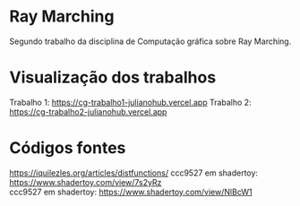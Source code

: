 # Ray Marching
Segundo trabalho da disciplina de Computação gráfica sobre Ray Marching.

# Visualização dos trabalhos
Trabalho 1: https://cg-trabalho1-julianohub.vercel.app
Trabalho 2: https://cg-trabalho2-julianohub.vercel.app

# Códigos fontes
https://iquilezles.org/articles/distfunctions/
ccc9527 em shadertoy: https://www.shadertoy.com/view/7s2yRz  
ccc9527 em shadertoy: https://www.shadertoy.com/view/NlBcW1